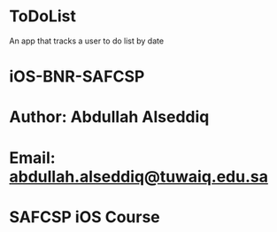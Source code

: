 # ToDoList
An app that tracks a user to do list by date

# iOS-BNR-SAFCSP
# Author: Abdullah Alseddiq
# Email: abdullah.alseddiq@tuwaiq.edu.sa
# SAFCSP iOS Course


